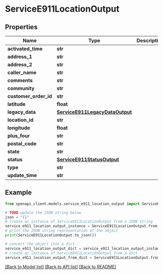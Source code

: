# ServiceE911LocationOutput


## Properties

Name | Type | Description | Notes
------------ | ------------- | ------------- | -------------
**activated_time** | **str** |  | [optional] 
**address_1** | **str** |  | [optional] 
**address_2** | **str** |  | [optional] 
**caller_name** | **str** |  | [optional] 
**comments** | **str** |  | [optional] 
**community** | **str** |  | [optional] 
**customer_order_id** | **str** |  | [optional] 
**latitude** | **float** |  | [optional] 
**legacy_data** | [**ServiceE911LegacyDataOutput**](ServiceE911LegacyDataOutput.md) |  | [optional] 
**location_id** | **str** |  | [optional] 
**longitude** | **float** |  | [optional] 
**plus_four** | **str** |  | [optional] 
**postal_code** | **str** |  | [optional] 
**state** | **str** |  | [optional] 
**status** | [**ServiceE911StatusOutput**](ServiceE911StatusOutput.md) |  | [optional] 
**type** | **str** |  | [optional] 
**update_time** | **str** |  | [optional] 

## Example

```python
from openapi_client.models.service_e911_location_output import ServiceE911LocationOutput

# TODO update the JSON string below
json = "{}"
# create an instance of ServiceE911LocationOutput from a JSON string
service_e911_location_output_instance = ServiceE911LocationOutput.from_json(json)
# print the JSON string representation of the object
print(ServiceE911LocationOutput.to_json())

# convert the object into a dict
service_e911_location_output_dict = service_e911_location_output_instance.to_dict()
# create an instance of ServiceE911LocationOutput from a dict
service_e911_location_output_from_dict = ServiceE911LocationOutput.from_dict(service_e911_location_output_dict)
```
[[Back to Model list]](../README.md#documentation-for-models) [[Back to API list]](../README.md#documentation-for-api-endpoints) [[Back to README]](../README.md)


